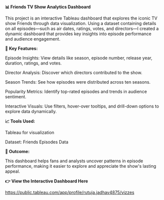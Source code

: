 **📊 Friends TV Show Analytics Dashboard**


This project is an interactive Tableau dashboard that explores the iconic TV show Friends through data visualization. Using a dataset containing details on all episodes—such as air dates, ratings, votes, and directors—I created a dynamic dashboard that provides key insights into episode performance and audience engagement.

**🔹 Key Features:**

Episode Insights: View details like season, episode number, release year, duration, ratings, and votes.

Director Analysis: Discover which directors contributed to the show.

Season Trends: See how episodes were distributed across ten seasons.

Popularity Metrics: Identify top-rated episodes and trends in audience sentiment.

Interactive Visuals: Use filters, hover-over tooltips, and drill-down options to explore data dynamically.

**📈 Tools Used:**

Tableau for visualization

Dataset: Friends Episodes Data

**🎯 Outcome:**

This dashboard helps fans and analysts uncover patterns in episode performance, making it easier to explore and appreciate the show's lasting appeal.

**👉 View the Interactive Dashboard Here**

https://public.tableau.com/app/profile/rutuja.jadhav4875/vizzes


